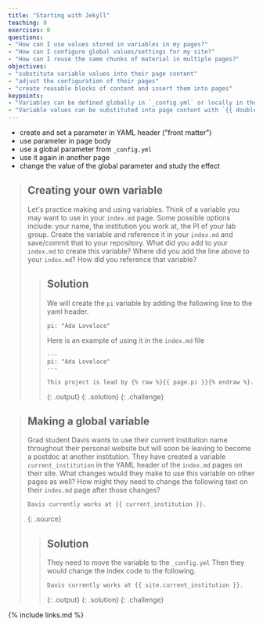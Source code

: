 ```yaml
---
title: "Starting with Jekyll"
teaching: 0
exercises: 0
questions:
- "How can I use values stored in variables in my pages?"
- "How can I configure global values/settings for my site?"
- "How can I reuse the same chunks of material in multiple pages?"
objectives:
- "substitute variable values into their page content"
- "adjust the configuration of their pages"
- "create reusable blocks of content and insert them into pages"
keypoints:
- "Variables can be defined globally in `_config.yml` or locally in the YAML header"
- "Variable values can be substituted into page content with `{{ double_curly_brackets }}`"
---
```


- create and set a parameter in YAML header ("front matter")
- use parameter in page body
- use a global parameter from `_config.yml`
- use it again in another page
- change the value of the global parameter and study the effect


> ## Creating your own variable
>
> Let's practice making and using variables.
> Think of a variable you may want to use in your `index.md` page.
> Some possible options include: your name, the institution you work at, the PI of your lab group.
> Create the variable and reference it in your `index.md` and save/commit that to your repository.
> What did you add to your `index.md` to create this variable?
> Where did you add the line above to your `index.md`?
> How did you reference that variable?
>
> > ## Solution
> >
> > We will create the `pi` variable by adding the following line to the yaml header.
> > ~~~
> > pi: "Ada Lovelace"
> > ~~~
> >
> > Here is an example of using it in the `index.md` file
> > ~~~
> > ---
> > pi: "Ada Lovelace"
> > ---
> >
> > This project is lead by {% raw %}{{ page.pi }}{% endraw %}.
> > ~~~
> > {: .output}
> {: .solution}
{: .challenge}


> ## Making a global variable
>
> Grad student Davis wants to use their current institution name throughout their personal website
> but will soon be leaving to become a postdoc at another institution.
> They have created a variable `current_institution` in the YAML header of the `index.md` pages on their site.
> What changes would they make to use this variable on other pages as well?
> How might they need to change the following text on their `index.md` page after those changes?
>
> ~~~
> Davis currently works at {{ current_institution }}.
> ~~~
> {: .source}
>
> > ## Solution
> >
> > They need to move the variable to the `_config.yml`
> > Then they would change the index code to the following.
> > ~~~
> > Davis currently works at {{ site.current_institution }}.
> > ~~~
> > {: .output}
> {: .solution}
{: .challenge}



{% include links.md %}
